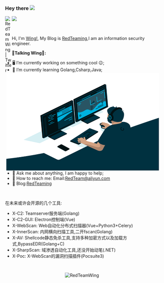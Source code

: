 ### Hey there <img src="https://media.giphy.com/media/hvRJCLFzcasrR4ia7z/giphy.gif" width="25px">

<a href="https://twitter.com/RedTeamWing">
  <img align="left" alt="RedTeamWing | Twitter" width="22px" src="https://raw.githubusercontent.com/peterthehan/peterthehan/master/assets/twitter.svg" />
</a>


![](https://visitor-badge.glitch.me/badge?page_id=RedTeamWing.RedTeamWing)

<br />

Hi, I'm [Wing!](https://redteaming.net/), My Blog is [RedTeaming](https://redteaming.net/),I am an information security engineer.

  <img align="right" alt="GIF" src="https://github.com/RedTeamWing/RedTeamWing/blob/master/code.gif?raw=true" width="500" height="320" />
  
**🤡Talking Wing🤡:**

- 🖥 I’m currently working on something cool :wink:;
- 🌱 I’m currently learning Golang,Csharp,Java; 
- 💬 Ask me about anything, I am happy to help;
- 💌 How to reach me: Email:RedTeam@aliyun.com
- 📌 Blog:[RedTeaming](https://redteaming.net)



<br/>


在未来或许会开源的几个工具:
- X-C2: Teamserver服务端(Golang)
- X-C2-GUI: Electron控制端(Vue)
- X-WebScan: Web自动化分布式扫描器(Vue+Python3+Celery)
- X-InnerScan: 内网横向扫描工具,二开fscan(Golang)
- X-AV: Shellcode静态免杀工具,支持多种加密方式以及加载方式,BypassEDR(Golang+C)
- X-SharpScan: 域渗透自动化工具,还没开始动笔(.NET)
- X-Poc: X-WebScan的漏洞扫描插件(Pocsuite3)

<br/>
<p align="center"> <img src="https://github-readme-stats.vercel.app/api?username=XTeam-Wing&show_icons=true&theme=vue" alt="RedTeamWing" />




